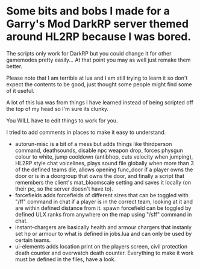 # Some bits and bobs I made for a Garry's Mod DarkRP server themed around HL2RP because I was bored.

The scripts only work for DarkRP but you could change it for other gamemodes pretty easily... At that point you may as well just remake them better.

Please note that I am terrible at lua and I am still trying to learn it so don't expect the contents to be good, just thought some people might find some of it useful.

A lot of this lua was from things I have learned instead of being scripted off the top of my head so I'm sure its clunky.

You WILL have to edit things to work for you.

I tried to add comments in places to make it easy to understand.


- autorun-misc is a bit of a mess but adds things like thirdperson command, deathsounds, disable npc weapon drop, forces physgun colour to white, jump cooldown (antibhop, cuts velocity when jumping), HL2RP style chat voicelines, plays sound file globally when more than 3 of the defined teams die, allows opening func_door if a player owns the door or is in a doorgroup that owns the door, and finally a script that remembers the client's mat_bloomscale setting and saves it locally (on their pc, so the server doesn't have to).
- forcefields adds forcefields of different sizes that can be toggled with "/ff" command in chat if a player is in the correct team, looking at it and are within defined distance from it.
    spawn forcefield can be toggled by defined ULX ranks from anywhere on the map using "/sff" command in chat.
- instant-chargers are basically health and armour chargers that instanly set hp or armour to what is defined in jobs.lua and can only be used by certain teams.
- ui-elements adds location print on the players screen, civil protection death counter and overwatch death counter. Everything to make it work must be defined in the files, have a look.
